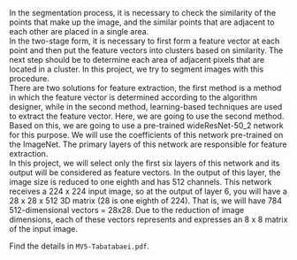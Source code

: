 In the segmentation process, it is necessary to check the similarity of the points that make up the image, and the similar points that are adjacent to each other are placed in a single area.  
In the two-stage form, it is necessary to first form a feature vector at each point and then put the feature vectors into clusters based on similarity. The next step should be to determine each area of adjacent pixels that are located in a cluster. In this project, we try to segment images with this procedure.     
There are two solutions for feature extraction, the first method is a method in which the feature vector is determined according to the algorithm designer, while in the second method, learning-based techniques are used to extract the feature vector. Here, we are going to use the second method. Based on this, we are going to use a pre-trained wideResNet-50_2 network for this purpose. We will use the coefficients of this network pre-trained on the ImageNet. The primary layers of this network are responsible for feature extraction.     
In this project, we will select only the first six layers of this network and its output will be considered as feature vectors. In the output of this layer, the image size is reduced to one eighth and has 512 channels. This network receives a 224 x 224 input image, so at the output of layer 6, you will have a 28 x 28 x 512 3D matrix (28 is one eighth of 224). That is, we will have 784 512-dimensional vectors = 28x28. Due to the reduction of image dimensions, each of these vectors represents and expresses an 8 x 8 matrix of the input image.

Find the details in `MV5-Tabatabaei.pdf`.

